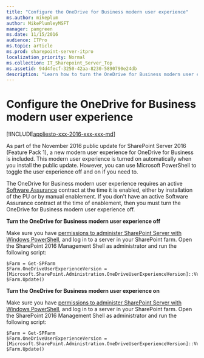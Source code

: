 ```yaml
---
title: "Configure the OneDrive for Business modern user experience"
ms.author: mikeplum
author: MikePlumleyMSFT
manager: pamgreen
ms.date: 11/15/2016
audience: ITPro
ms.topic: article
ms.prod: sharepoint-server-itpro
localization_priority: Normal
ms.collection: IT_Sharepoint_Server_Top
ms.assetid: 94d4fecf-3250-42aa-8230-5890790e24db
description: "Learn how to turn the OneDrive for Business modern user experience on or off in SharePoint Server."
---
```


# Configure the OneDrive for Business modern user experience

[!INCLUDE[appliesto-xxx-2016-xxx-xxx-md](../includes/appliesto-xxx-2016-xxx-xxx-md.md)]
  
As part of the November 2016 public update for SharePoint Server 2016 (Feature Pack 1), a new modern user experience for OneDrive for Business is included. This modern user experience is turned on automatically when you install the public update. However, you can use Microsoft PowerShell to toggle the user experience off and on if you need to.
  
The OneDrive for Business modern user experience requires an active [Software Assurance](https://www.microsoft.com/en-us/licensing/licensing-programs/software-assurance-default.aspx) contract at the time it is enabled, either by installation of the PU or by manual enablement. If you don't have an active Software Assurance contract at the time of enablement, then you must turn the OneDrive for Business modern user experience off. 
  
 **Turn the OneDrive for Business modern user experience off**
  
Make sure you have [permissions to administer SharePoint Server with Windows PowerShell](/powershell/module/sharepoint-server/?view=sharepoint-ps), and log in to a server in your SharePoint farm. Open the SharePoint 2016 Management Shell as administrator and run the following script:
  
```
$Farm = Get-SPFarm
$Farm.OneDriveUserExperienceVersion = [Microsoft.SharePoint.Administration.OneDriveUserExperienceVersion]::Version1
$Farm.Update()

```

 **Turn the OneDrive for Business modern user experience on**
  
Make sure you have [permissions to administer SharePoint Server with Windows PowerShell](/powershell/module/sharepoint-server/?view=sharepoint-ps), and log in to a server in your SharePoint farm. Open the SharePoint 2016 Management Shell as administrator and run the following script:
  
```
$Farm = Get-SPFarm
$Farm.OneDriveUserExperienceVersion = [Microsoft.SharePoint.Administration.OneDriveUserExperienceVersion]::Version2
$Farm.Update()

```



